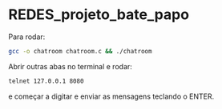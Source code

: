 # REDES_projeto_bate_papo

Para rodar:

```bash
gcc -o chatroom chatroom.c && ./chatroom
```

Abrir outras abas no terminal e rodar:

```bash
telnet 127.0.0.1 8080
```

e começar a digitar e enviar as mensagens teclando o ENTER.